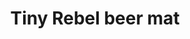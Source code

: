 ---
layout: image
categories: images
nav: false
image: "tiny rebel beer mat.jpeg"
image-alt: "Circular beer mat pegged up on display"
title: Tiny Rebel beer mat
---